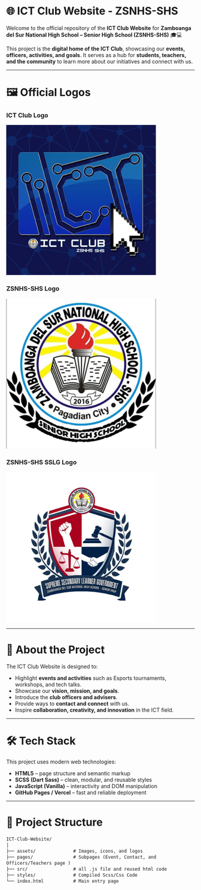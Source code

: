 # 🌐 ICT Club Website - ZSNHS-SHS  

Welcome to the official repository of the **ICT Club Website** for **Zamboanga del Sur National High School – Senior High School (ZSNHS-SHS)** 🎓💻  

This project is the **digital home of the ICT Club**, showcasing our **events, officers, activities, and goals**. It serves as a hub for **students, teachers, and the community** to learn more about our initiatives and connect with us.  

---

# 🖼️ Official Logos  

### ICT Club Logo  
<img src="assets/icons/ICT CLUB.png" alt="ICT Club Logo" width="400">  

### ZSNHS-SHS Logo  
<img src="assets/icons/zsnhs-shs-logo.jpg" alt="ZSNHS-SHS Logo" width="400">  

### ZSNHS-SHS SSLG Logo  
<img src="assets/icons/sslg-logo.jpg" alt="ZSNHS-SHS Logo" width="400">  

---

# 📖 About the Project  

The ICT Club Website is designed to:  
- Highlight **events and activities** such as Esports tournaments, workshops, and tech talks.  
- Showcase our **vision, mission, and goals**.  
- Introduce the **club officers and advisers**.  
- Provide ways to **contact and connect** with us.  
- Inspire **collaboration, creativity, and innovation** in the ICT field.  

---

# 🛠️ Tech Stack  

This project uses modern web technologies:  
- **HTML5** – page structure and semantic markup  
- **SCSS (Dart Sass)** – clean, modular, and reusable styles  
- **JavaScript (Vanilla)** – interactivity and DOM manipulation  
- **GitHub Pages / Vercel** – fast and reliable deployment  

---

# 📂 Project Structure  

```plaintext
ICT-Club-Website/
│
├── assets/              # Images, icons, and logos  
├── pages/               # Subpages (Event, Contact, and Officers/Teachers page )  
├── src/                 # all .js file and reused html code  
├── styles/              # Compiled Scss/Css Code  
└── index.html           # Main entry page 



